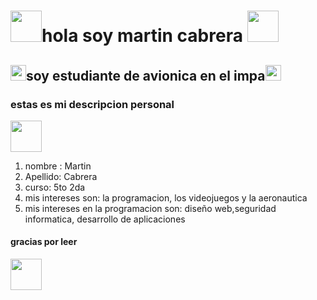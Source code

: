 <h1> <img src="https://i.pinimg.com/originals/0a/61/d1/0a61d169ebb64b3578deed06d2f2b2bc.gif" width="50">hola soy martin cabrera <img src="https://i.pinimg.com/originals/0a/61/d1/0a61d169ebb64b3578deed06d2f2b2bc.gif" width="50"></h1>



  <h2><img src="https://guiauniversitaria.mx/wp-content/uploads/2018/08/giphy-10.gif" width="25">soy estudiante de avionica en el impa<img src="https://guiauniversitaria.mx/wp-content/uploads/2018/08/giphy-10.gif" width="25"></h2>

  <h3> estas es mi descripcion personal</h3>
  <img src="https://cdn.vox-cdn.com/thumbor/EaUuzIdnUGXAs_LokdLgtdrJZCY=/0x0:420x314/1400x1050/filters:focal(136x115:202x181):format(gif)/cdn.vox-cdn.com/uploads/chorus_image/image/55279403/tenor.0.gif" width="50">

1. nombre : Martin
  2. Apellido: Cabrera
  3. curso: 5to 2da
  4. mis intereses son: la programacion, los videojuegos y   la  aeronautica
  5. mis intereses en la programacion son: diseño web,seguridad informatica, desarrollo de aplicaciones


<h4> gracias por leer</h4>

<img src="https://thebananasplitmagazine.files.wordpress.com/2014/11/leonardo-dicaprio-loves-elephants-a-million-bucks1.gif" width="50">
